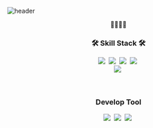 ![header](https://capsule-render.vercel.app/api?type=wave&color=accde8&height=400&section=header&text=Dia%20Lee&fontSize=90)<br/>
<p align="center">💎👩‍💻🍎</p>

<h3 align="center">🛠 Skill Stack 🛠</h3>

<p align="center">
  <img src="https://img.shields.io/badge/Python-3766AB?style=flat-square&logo=Python&logoColor=white"/></a>&nbsp 
  <img src="https://img.shields.io/badge/Swift-F05138?style=flat-square&logo=Swift&logoColor=white"/></a>&nbsp 
  <img src="https://img.shields.io/badge/Javascript-ffb13b?style=flat-square&logo=javascript&logoColor=white"/></a>&nbsp 
  <img src="https://img.shields.io/badge/css-1572B6?style=flat-square&logo=css3&logoColor=white"/></a>&nbsp 

  <br>
  <img src="https://img.shields.io/badge/SpringBoot-6DB33F?style=flat-square&logo=Spring&logoColor=white"/></a>&nbsp 

</p>

<br>
<h3 align="center">Develop Tool</h3>

<p align="center">
  <img src="https://img.shields.io/badge/Xcode-147EFB?style=flat-square&logo=Xcode&logoColor=white"/></a>&nbsp
  <img src="https://img.shields.io/badge/Eclipse-2C2255?style=flat-square&logo=Eclipse&logoColor=white"/></a>&nbsp 
  <img src="https://img.shields.io/badge/Visual Studio-007ACC?style=flat-square&logo=VSCode&logoColor=white"/></a>&nbsp 


</p>

<br>


